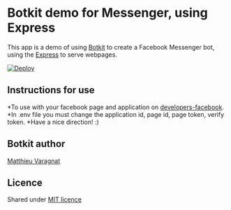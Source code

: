 # Botkit demo for Messenger, using Express

This app is a demo of using [Botkit](https://github.com/howdyai/botkit) to create a Facebook Messenger bot, using the [Express](http://expressjs.com) to serve webpages.

[![Deploy](https://www.herokucdn.com/deploy/button.svg)](https://heroku.com/deploy?template=https://github.com/ummo93/RestBot)

## Instructions for use
*To use with your facebook page and application on [developers-facebook](https://developers.facebook.com).
*In .env file you must change the application id, page id, page token, verify token.
*Have a nice direction! :)


## Botkit author
[Matthieu Varagnat](https://twitter.com/MVaragnat)

## Licence
Shared under [MIT licence](http://choosealicense.com/licenses/mit/)
